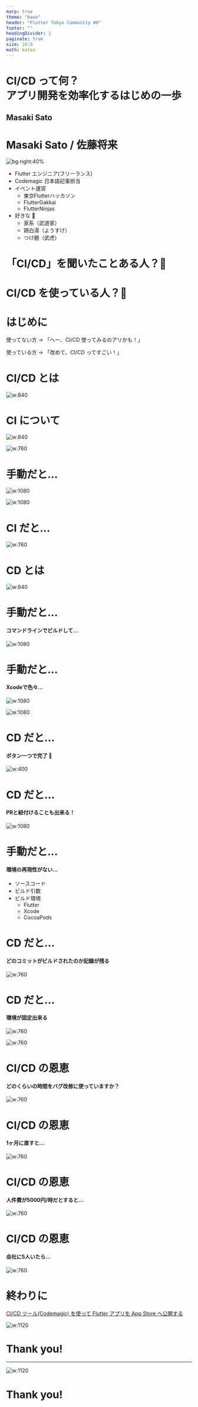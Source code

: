 ```yaml
---
marp: true
theme: "base"
header: "Flutter Tokyo Community #0"
footer: ""
headingDivider: 1
paginate: true
size: 16:9
math: katex
---
```

<!-- TODO: modify the background color -->

# CI/CD って何？ <br>アプリ開発を効率化するはじめの一歩

<!--_class: lead -->

## Masaki Sato

# Masaki Sato / 佐藤将来

<!-- TODO: align on the left -->
<!-- TODO: add ice breaking intro -->

![bg right:40%](./images/self-intro.png)

- Flutter エンジニア(フリーランス)
- Codemagic 日本語記事担当
- イベント運営
  - 東京Flutterハッカソン
  - FlutterGakkai
  - FlutterNinjas
- 好きな 🍜
  - 家系（武道家）
  - 鶏白湯（ようすけ）
  - つけ麺（武虎）

# 「CI/CD」を聞いたことある人？🤚
<!--_class: lead -->

# CI/CD を使っている人？🤚
<!--_class: lead -->

# はじめに

使ってない方 → 「へー、CI/CD 使ってみるのアリかも！」

使っている方 → 「改めて、CI/CD ってすごい！」

# CI/CD とは
<!-- TODO: add images of services -->

<!-- _footer: "出典: [ビジネス+IT](https://www.sbbit.jp/article/cont1/81640)" -->

![w:840](./images/cicd-flowchart.png)

# CI について

![w:840](./images/cicd-flowchart-ci.png)

<!-- _footer: "出典: [ビジネス+IT](https://www.sbbit.jp/article/cont1/81640)" -->

![w:760](./images/cicd_flowchart.png)

# 手動だと...

![w:1080](./images/dart-analysis.png)

![w:1080](./images/flutter-test.png)

# CI だと...

![w:760](./images/ci-check.png)

# CD とは

![w:840](./images/cicd-flowchart-cd.png)

<!-- _footer: "出典: [ビジネス+IT](https://www.sbbit.jp/article/cont1/81640)" -->

# 手動だと...

#### コマンドラインでビルドして...

![w:1080](./images/ios-upload-1.png)

# 手動だと...

#### Xcodeで色々...

![w:1080](./images/ios-upload-2.png)

![w:1080](./images/ios-upload-3.png)

# CD だと...

#### ボタン一つで完了 🙌

![w:400](./images/start-new-build.png)

# CD だと...

#### PRと紐付けることも出来る！

![w:1080](./images/pull-request.png)

# 手動だと...

#### 環境の再現性がない...

- ソースコード
- ビルド引数
- ビルド環境
  - Flutter
  - Xcode
  - CocoaPods

# CD だと...

#### どのコミットがビルドされたのか記録が残る

![w:760](./images/codemagic-commit.png)

# CD だと...

#### 環境が固定出来る

![w:760](./images/codemagic-build-mode.png)

![w:760](./images/codemagic-build-env.png)

# CI/CD の恩恵

<!-- _footer: "*n=950 by [Rollbar Research: Traditional Error Monitoring Is Missing the Mark, 2021](https://www.businesswire.com/news/home/20210216005484/en/Rollbar-Research-Shows-That-Traditional-Error-Monitoring-Is-Missing-the-Mark)" -->

#### どのくらいの時間をバグ改修に使っていますか？

![w:760](./images/statistics-1.png)

# CI/CD の恩恵

#### 1ヶ月に直すと...

![w:760](./images/statistics-2.png)

# CI/CD の恩恵

#### 人件費が5000円/時だとすると...

![w:760](./images/statistics-3.png)

# CI/CD の恩恵

#### 会社に5人いたら...

![w:760](./images/statistics-4.png)

# 終わりに
<!-- TODO: show on the 1st screen -->

[CI/CD ツール(Codemagic) を使って Flutter アプリを App Store へ公開する](https://zenn.dev/codemagic/articles/3ade99d0485de4)

![w:1120](./images/zenn-blog.png)

# Thank you!
<!--_class: lead -->

---
<!-- TODO: show entire screen -->

<!-- _header: "" -->
![w:1120](./images/raffle.png)

# Thank you!
<!--_class: lead -->